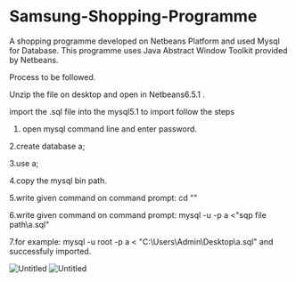 # Samsung-Shopping-Programme
A shopping programme developed on Netbeans Platform and used Mysql for Database.
This programme uses Java Abstract Window Toolkit provided by Netbeans.

Process to be followed.

Unzip the file on desktop and open in Netbeans6.5.1 .

import the .sql file into the mysql5.1 to import follow the steps

1. open mysql command line and enter password.

2.create database a;

3.use a;

4.copy the mysql bin path.

5.write given command on command prompt:  cd "<copied path>"

6.write given command on command prompt:  mysql -u <password> -p a <"sqp file path\a.sql"

7.for example:    mysql -u root -p a < "C:\Users\Admin\Desktop\a.sql"  and successfuly imported.
  
![Untitled](https://user-images.githubusercontent.com/68948600/88810354-e2679d00-d1d2-11ea-9463-1078615e0510.png)
![Untitled](https://user-images.githubusercontent.com/68948600/88810682-4e4a0580-d1d3-11ea-9707-b93bfde82cc7.png)
